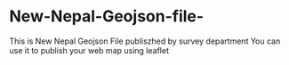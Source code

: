 # New-Nepal-Geojson-file-
This is New Nepal Geojson File publiszhed by survey department
You can use it to publish your web map using leaflet
